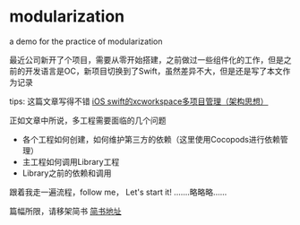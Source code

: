 # modularization
a demo for the practice of modularization

最近公司新开了个项目，需要从零开始搭建，之前做过一些组件化的工作，但是之前的开发语言是OC，新项目切换到了Swift，虽然差异不大，但是还是写了本文作为记录

tips: 这篇文章写得不错 [iOS swift的xcworkspace多项目管理（架构思想）](https://www.bbsmax.com/A/pRdBBwZ2dn/)

正如文章中所说，多工程需要面临的几个问题
*   各个工程如何创建，如何维护第三方的依赖（这里使用Cocopods进行依赖管理）
*   主工程如何调用Library工程
*   Library之前的依赖和调用

跟着我走一遍流程，follow me， Let's start it!
.......略略略......

篇幅所限，请移架简书 [简书地址](https://www.jianshu.com/p/ae581ea8a011)

